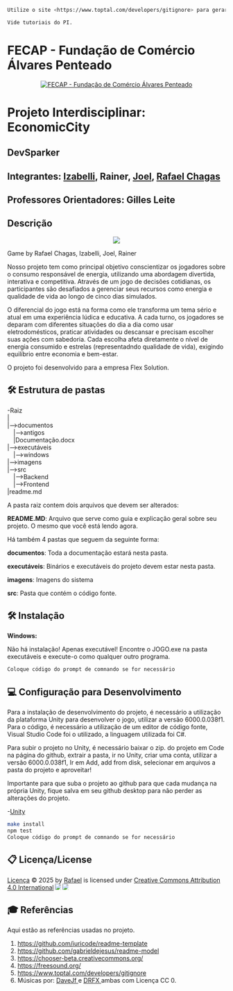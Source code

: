 ```sh
Utilize o site <https://www.toptal.com/developers/gitignore> para gerar seu arquivo gitignore e apague este campo.

Vide tutoriais do PI.
```

# FECAP - Fundação de Comércio Álvares Penteado

<p align="center">
<a href= "https://www.fecap.br/"><img src="https://encrypted-tbn0.gstatic.com/images?q=tbn:ANd9GcRhZPrRa89Kma0ZZogxm0pi-tCn_TLKeHGVxywp-LXAFGR3B1DPouAJYHgKZGV0XTEf4AE&usqp=CAU" alt="FECAP - Fundação de Comércio Álvares Penteado" border="0"></a>
</p>

# Projeto Interdisciplinar: EconomicCity

## DevSparker

## Integrantes: [Izabelli](https://github.com/izaabs), Rainer, [Joel](https://github.com/jaoos), [Rafael Chagas](https://github.com/rafaelchagas06)

## Professores Orientadores: Gilles Leite

## Descrição

<p align="center">
  <img src=
</p>

  Game by Rafael Chagas, Izabelli, Joel, Rainer

Nosso projeto tem como principal objetivo conscientizar os jogadores sobre o consumo responsável de energia, utilizando uma abordagem divertida, interativa e competitiva. Através de um jogo de decisões cotidianas, os participantes são desafiados a gerenciar seus recursos como energia e qualidade de vida ao longo de cinco dias simulados.

O diferencial do jogo está na forma como ele transforma um tema sério e atual em uma experiência lúdica e educativa. A cada turno, os jogadores se deparam com diferentes situações do dia a dia como usar eletrodomésticos, praticar atividades ou descansar e precisam escolher suas ações com sabedoria. Cada escolha afeta diretamente o nível de energia consumido e estrelas (representadndo qualidade de vida), exigindo equilíbrio entre economia e bem-estar.

O projeto foi desenvolvido para a empresa Flex Solution.
## 🛠 Estrutura de pastas

-Raiz<br>
|<br>
|-->documentos<br>
  &emsp;|-->antigos<br>
  &emsp;|Documentação.docx<br>
|-->executáveis<br>
  &emsp;|-->windows<br>
|-->imagens<br>
|-->src<br>
  &emsp;|-->Backend<br>
  &emsp;|-->Frontend<br>
|readme.md<br>

A pasta raiz contem dois arquivos que devem ser alterados:

<b>README.MD</b>: Arquivo que serve como guia e explicação geral sobre seu projeto. O mesmo que você está lendo agora.

Há também 4 pastas que seguem da seguinte forma:

<b>documentos</b>: Toda a documentação estará nesta pasta.

<b>executáveis</b>: Binários e executáveis do projeto devem estar nesta pasta.

<b>imagens</b>: Imagens do sistema

<b>src</b>: Pasta que contém o código fonte.

## 🛠 Instalação

<b>Windows:</b>

Não há instalação! Apenas executável!
Encontre o JOGO.exe na pasta executáveis e execute-o como qualquer outro programa.

```sh
Coloque código do prompt de comnando se for necessário
```

## 💻 Configuração para Desenvolvimento

Para a instalação de desenvolvimento do projeto, é necessário a utilização da plataforma Unity
para desenvolver o jogo, utilizar a versão 6000.0.038f1. Para o código, é necessário a utilização
de um editor de código fonte, Visual Studio Code foi o utilizado, a linguagem utilizada foi C#.

Para subir o projeto no Unity, é necessário baixar o zip. do projeto em Code na página do github, extrair a pasta, ir no Unity, criar uma conta, 
utilizar a versão 6000.0.038f1, Ir em Add, add from disk, selecionar em arquivos a pasta do projeto e aproveitar!

Importante para que suba o projeto ao github para que cada mudança na própria Unity, fique salva em seu github desktop para não perder as alterações do projeto.

-<a href="https://unity.com/pt">Unity</a>

```sh
make install
npm test
Coloque código do prompt de comnando se for necessário
```

## 📋 Licença/License
<a href="https://github.com/2025-1-NCC1/Projeto2">Licença</a> © 2025 by <a href="https://github.com/2025-1-NCC1/Projeto2">Rafael</a> is licensed under <a href="https://creativecommons.org/licenses/by/4.0/">Creative Commons Attribution 4.0 International</a><img src="https://mirrors.creativecommons.org/presskit/icons/cc.svg" style="max-width: 1em;max-height:1em;margin-left: .2em;"><img src="https://mirrors.creativecommons.org/presskit/icons/by.svg" style="max-width: 1em;max-height:1em;margin-left: .2em;">
## 🎓 Referências

Aqui estão as referências usadas no projeto.

1. <https://github.com/iuricode/readme-template>
2. <https://github.com/gabrieldejesus/readme-model>
3. <https://chooser-beta.creativecommons.org/>
4. <https://freesound.org/>
5. <https://www.toptal.com/developers/gitignore>
6. Músicas por: <a href="https://freesound.org/people/DaveJf/sounds/616544/"> DaveJf </a> e <a href="https://freesound.org/people/DRFX/sounds/338986/"> DRFX </a> ambas com Licença CC 0.
